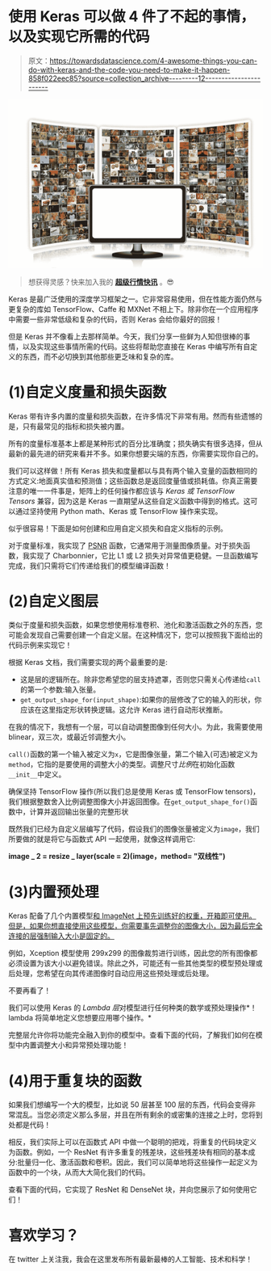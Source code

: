 # 使用 Keras 可以做 4 件了不起的事情，以及实现它所需的代码

> 原文：<https://towardsdatascience.com/4-awesome-things-you-can-do-with-keras-and-the-code-you-need-to-make-it-happen-858f022eec85?source=collection_archive---------12----------------------->

![](img/a0cdd26531524f17d14210ffa09c974e.png)

> 想获得灵感？快来加入我的 [**超级行情快讯**](https://www.superquotes.co/?utm_source=mediumtech&utm_medium=web&utm_campaign=sharing) 。😎

Keras 是最广泛使用的深度学习框架之一。它非常容易使用，但在性能方面仍然与更复杂的库如 TensorFlow、Caffe 和 MXNet 不相上下。除非你在一个应用程序中需要一些非常低级和复杂的代码，否则 Keras 会给你最好的回报！

但是 Keras 并不像看上去那样简单。今天，我们分享一些鲜为人知但很棒的事情，以及实现这些事情所需的代码。这些将帮助您直接在 Keras 中编写所有自定义的东西，而不必切换到其他那些更乏味和复杂的库。

# (1)自定义度量和损失函数

Keras 带有许多内置的度量和损失函数，在许多情况下非常有用。然而有些遗憾的是，只有最常见的指标和损失被内置。

所有的度量标准基本上都是某种形式的百分比准确度；损失确实有很多选择，但从最新的最先进的研究来看并不多。如果你想要尖端的东西，你需要实现你自己的。

我们可以这样做！所有 Keras 损失和度量都以与具有两个输入变量的函数相同的方式定义:地面真实值和预测值；这些函数总是返回度量值或损耗值。你真正需要注意的唯一一件事是，矩阵上的任何操作都应该与 *Keras 或 TensorFlow Tensors* 兼容，因为这是 Keras 一直期望从这些自定义函数中得到的格式。这可以通过坚持使用 Python math、Keras 或 TensorFlow 操作来实现。

似乎很容易！下面是如何创建和应用自定义损失和自定义指标的示例。

对于度量标准，我实现了 [PSNR](https://www.mathworks.com/help/vision/ref/psnr.html) 函数，它通常用于测量图像质量。对于损失函数，我实现了 Charbonnier，它比 L1 或 L2 损失对异常值更稳健。一旦函数编写完成，我们只需将它们传递给我们的模型编译函数！

# (2)自定义图层

类似于度量和损失函数，如果您想使用标准卷积、池化和激活函数之外的东西，您可能会发现自己需要创建一个自定义层。在这种情况下，您可以按照我下面给出的代码示例来实现它！

根据 Keras 文档，我们需要实现的两个最重要的是:

*   这是层的逻辑所在。除非您希望您的层支持遮罩，否则您只需关心传递给`call`的第一个参数:输入张量。
*   `get_output_shape_for(input_shape)`:如果你的层修改了它的输入的形状，你应该在这里指定形状转换逻辑。这允许 Keras 进行自动形状推断。

在我的情况下，我想有一个层，可以自动调整图像到任何大小。为此，我需要使用 blinear，双三次，或最近邻调整大小。

`call()`函数的第一个输入被定义为`x`，它是图像张量，第二个输入(可选)被定义为`method`，它指的是要使用的调整大小的类型。调整尺寸*比例*在初始化函数`__init__`中定义。

确保坚持 TensorFlow 操作(所以我们总是使用 Keras 或 TensorFlow tensors)，我们根据整数舍入比例调整图像大小并返回图像。在`get_output_shape_for()`函数中，计算并返回输出张量的完整形状

既然我们已经为自定义层编写了代码，假设我们的图像张量被定义为`image`，我们所要做的就是将它与函数式 API 一起使用，就像这样调用它:

**image _ 2 = resize _ layer(scale = 2)(image，method= "双线性")**

# (3)内置预处理

Keras 配备了几个内置模型[和 ImageNet 上预先训练好的权重，开箱即可使用。但是，如果你想直接使用这些模型，你需要事先调整你的图像大小，因为最后完全连接的层强制输入大小是固定的。](https://keras.io/applications/)

例如，Xception 模型使用 299x299 的图像裁剪进行训练，因此您的所有图像都必须设置为该大小以避免错误。除此之外，可能还有一些其他类型的模型预处理或后处理，您希望在向其传递图像时自动应用这些预处理或后处理。

不要再看了！

我们可以使用 Keras 的 *Lambda 层*对模型进行任何种类的数学或预处理操作*！lambda 将简单地定义您想要应用哪个操作。*

完整层允许你将功能完全融入到你的模型中。查看下面的代码，了解我们如何在模型中内置调整大小和异常预处理功能！

# (4)用于重复块的函数

如果我们想编写一个大的模型，比如说 50 层甚至 100 层的东西，代码会变得非常混乱。当您必须定义那么多层，并且在所有剩余的或密集的连接之上时，您将到处都是代码！

相反，我们实际上可以在函数式 API 中做一个聪明的把戏，将重复的代码块定义为函数。例如，一个 ResNet 有许多重复的残差块，这些残差块有相同的基本成分:批量归一化、激活函数和卷积。因此，我们可以简单地将这些操作一起定义为函数中的一个块，从而大大简化我们的代码。

查看下面的代码，它实现了 ResNet 和 DenseNet 块，并向您展示了如何使用它们！

# 喜欢学习？

在 twitter 上关注我，我会在这里发布所有最新最棒的人工智能、技术和科学！